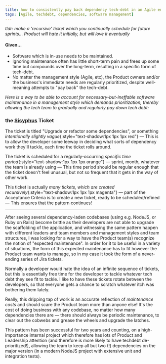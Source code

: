 ```yaml
---
title: how to consistently pay back dependency tech-debt in an Agile environment
tags: [Agile, techdebt, dependencies, software management]
---
```


_tldr: make a 'recursive' ticket which you continually schedule for future sprints… Product will hate it initially, but will love it eventually_

#### Given...

* Software which is in-use needs to be maintained.  
* Ignoring maintenance often has little short-term pain and frees up some time but compounds over the long-term, resulting in a specific form of tech-debt.
* No matter the management style (Agile, etc), the Product owners and/or the business's immediate needs are regularly prioritized, despite well-meaning attempts to "pay back" the tech-debt.

_Here is a way to be able to account for necessary-but-ineffable software maintenance in a management style which demands prioritization, thereby allowing the tech team to gradually and regularly pay down tech debt:_

### the [Sisyphus](https://en.wikipedia.org/wiki/Sisyphus) Ticket

The ticket is titled "Upgrade or refactor some dependencies", or something _intentionally slightly vague_{:style="text-shadow:1px 1px 1px red"} — This is to allow the developer some leeway in deciding what sorts of dependency work they'll tackle, each time the ticket rolls around.

The ticket is scheduled for a regularly-occurring _specific time period_{:style="text-shadow:1px 1px 1px orange"} —  sprint, month, whatever the team is already using — This time period should be regular enough that the ticket doesn't feel unusual, but not so frequent that it gets in the way of other work.

This ticket is actually _many tickets, which are created recursively_{:style="text-shadow:1px 1px 1px magenta"} — part of the Acceptance Criteria is to create a new ticket, ready to be scheduled/refined — This ensures that the pattern continues!

-------

After seeing several dependency-laden codebases (using e.g. NodeJS, or Ruby on Rails) become brittle as their developers are not able to upgrade the scaffolding of the application, and witnessing the same pattern happen with different leaders and team members and management styles and team structures, I was looking for a way to have the Product team(s) recognize the notion of "expected maintenance". In order for it to be useful in a variety of situations, the form of this expected maintenance has to fit however the Product team wants to manage, so in my case it took the form of a never-ending series of Jira tickets.

Normally a developer would hate the idea of an infinite sequence of tickets, but this is essentially free time for the developer to tackle whatever tech debt they see fit to tackle. I like to have these tickets rotate between the developers, so that everyone gets a chance to scratch whatever itch was bothering them lately.

Really, this dripping tap of work is an accurate reflection of _maintenance costs_ and should scare the Product team more than anyone else! It's the cost of doing business with any codebase, no matter how many dependencies there are — there should always be periodic maintenance, to clear out the cobwebs and grease the wheels and upgrade the latches.

This pattern has been successful for two years and counting, on a high-importance internal project which therefore has lots of Product and Leadership attention (and therefore is more likely to have techdebt de-prioritized!), allowing the team to keep all but two (!) dependencies on the major version (in a modern NodeJS project with extensive unit and integration tests).
